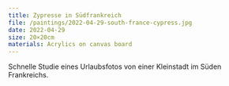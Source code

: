 ```yaml
---
title: Zypresse in Südfrankreich
file: /paintings/2022-04-29-south-france-cypress.jpg
date: 2022-04-29
size: 20×20cm
materials: Acrylics on canvas board
---
```


Schnelle Studie eines Urlaubsfotos von einer Kleinstadt im Süden Frankreichs.
